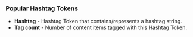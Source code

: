 ### Popular Hashtag Tokens

- **Hashtag** - Hashtag Token that contains/represents a hashtag string.
- **Tag count** - Number of content items tagged with this Hashtag Token.
